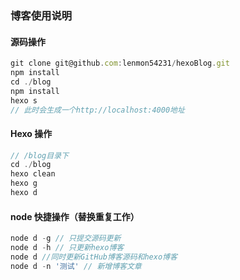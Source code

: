 ### 博客使用说明

#### 源码操作

```js
git clone git@github.com:lenmon54231/hexoBlog.git
npm install
cd ./blog
npm install
hexo s
// 此时会生成一个http://localhost:4000地址
```

#### Hexo 操作

```js
// /blog目录下
cd ./blog
hexo clean
hexo g
hexo d
```

#### node 快捷操作（替换重复工作）

```js
node d -g // 只提交源码更新
node d -h // 只更新hexo博客
node d //同时更新GitHub博客源码和hexo博客
node d -n '测试' // 新增博客文章
```
